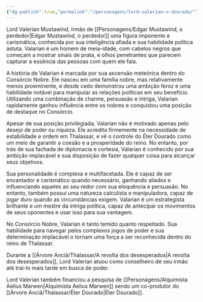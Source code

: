```yaml
---
{"dg-publish":true,"permalink":"/personagens/lord-valerian-o-dourado/"}
---
```





Lord Valerian Mustawind, irmão de [[Personagens/Edgar Mustawind, o perdedor\|Edgar Mustawind, o perdedor]] uma figura imponente e carismática, conhecida por sua inteligência afiada e sua habilidade política astuta. Valarian é um homem de meia-idade, com cabelos negros que começam a mostrar sinais de prata, e olhos penetrantes que parecem capturar a essência das pessoas com quem ele fala.

A história de Valarian é marcada por sua ascensão meteórica dentro do Consórcio Nobre. Ele nasceu em uma família nobre, mas relativamente menos proeminente, e desde cedo demonstrou uma ambição feroz e uma habilidade notável para manipular as relações políticas em seu benefício. Utilizando uma combinação de charme, persuasão e intriga, Valarian rapidamente ganhou influência entre os nobres e conquistou uma posição de destaque no Consórcio.

Apesar de sua posição privilegiada, Valarian não é motivado apenas pelo desejo de poder ou riqueza. Ele acredita firmemente na necessidade de estabilidade e ordem em Thalassar, e vê o controle do Éter Dourado como um meio de garantir a coesão e a prosperidade do reino. No entanto, por trás de sua fachada de diplomacia e cortesia, Valarian é conhecido por sua ambição implacável e sua disposição de fazer qualquer coisa para alcançar seus objetivos.

Sua personalidade é complexa e multifacetada. Ele é capaz de ser encantador e carismático quando necessário, ganhando aliados e influenciando aqueles ao seu redor com sua eloquência e persuasão. No entanto, também possui uma natureza calculista e manipuladora, capaz de jogar duro quando as circunstâncias exigem. Valarian é um estrategista brilhante e um mestre da intriga política, capaz de antecipar os movimentos de seus oponentes e usar isso para sua vantagem.

No Consórcio Nobre, Valarian é tanto temido quanto respeitado. Sua habilidade para navegar pelos complexos jogos de poder e sua determinação implacável o tornam uma força a ser reconhecida dentro do reino de Thalassar.

Durante a [[Árvore Anciã/Thalassar/A revolta dos desesperados\|A revolta dos desesperados]], Lord Valerian atuou como conselheiro de seu irmão até traí-lo mais tarde em busca de poder. 

Lord Valerian também financiou a pesquisa de [[Personagens/Alquimista Aelius Marwen\|Alquimista Aelius Marwen]] sendo um co-produtor do [[Árvore Anciã/Thalassar/Éter Dourado\|Éter Dourado]].
